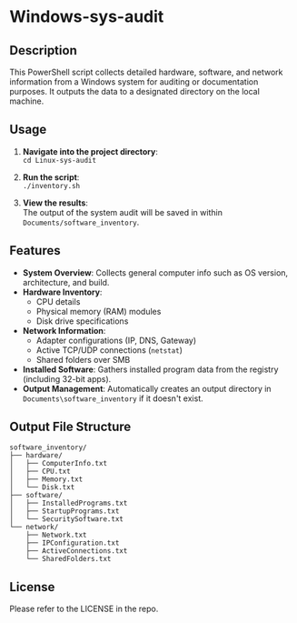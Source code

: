 # Windows-sys-audit

## Description

This PowerShell script collects detailed hardware, software, and network information from a Windows system for auditing or documentation purposes. It outputs the data to a designated directory on the local machine.

## Usage

1. **Navigate into the project directory**:  
   `cd Linux-sys-audit`

2. **Run the script**:  
   `./inventory.sh`

3. **View the results**:  
   The output of the system audit will be saved in within `Documents/software_inventory`.

## Features

- **System Overview**: Collects general computer info such as OS version, architecture, and build.
- **Hardware Inventory**:
  - CPU details
  - Physical memory (RAM) modules
  - Disk drive specifications
- **Network Information**:
  - Adapter configurations (IP, DNS, Gateway)
  - Active TCP/UDP connections (`netstat`)
  - Shared folders over SMB
- **Installed Software**: Gathers installed program data from the registry (including 32-bit apps).
- **Output Management**: Automatically creates an output directory in `Documents\software_inventory` if it doesn't exist.

## Output File Structure
```
software_inventory/
├── hardware/
│   ├── ComputerInfo.txt
│   ├── CPU.txt
│   ├── Memory.txt
│   └── Disk.txt
├── software/
│   ├── InstalledPrograms.txt
│   ├── StartupPrograms.txt
│   └── SecuritySoftware.txt
└── network/
    ├── Network.txt
    ├── IPConfiguration.txt
    ├── ActiveConnections.txt
    └── SharedFolders.txt
```
## License 

Please refer to the LICENSE in the repo.